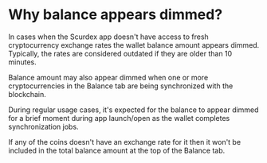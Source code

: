 # Why balance appears dimmed?

In cases when the Scurdex app doesn't have access to fresh cryptocurrency exchange rates the wallet balance amount appears dimmed. Typically, the rates are considered outdated if they are older than 10 minutes.

Balance amount may also appear dimmed when one or more cryptocurrencies in the Balance tab are being synchronized with the blockchain.

During regular usage cases, it's expected for the balance to appear dimmed for a brief moment during app launch/open as the wallet completes synchronization jobs.

If any of the coins doesn't have an exchange rate for it then it won't be included in the total balance amount at the top of the Balance tab.

